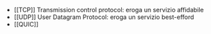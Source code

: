 - [[TCP]] Transmission control protocol: eroga un servizio affidabile
- [[UDP]] User Datagram Protocol: eroga un servizio best-efford
- [[QUIC]]